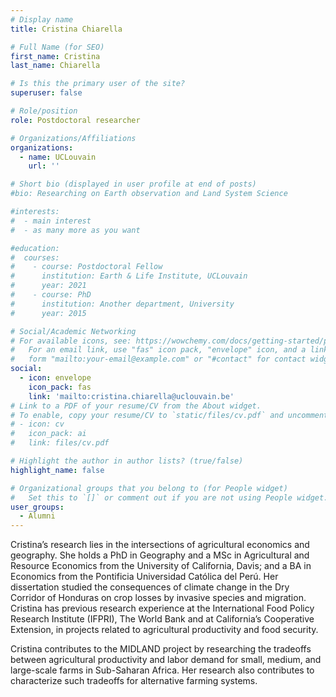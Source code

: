 ```yaml
---
# Display name
title: Cristina Chiarella

# Full Name (for SEO)
first_name: Cristina  
last_name: Chiarella

# Is this the primary user of the site?
superuser: false

# Role/position
role: Postdoctoral researcher

# Organizations/Affiliations
organizations:
  - name: UCLouvain
    url: ''

# Short bio (displayed in user profile at end of posts)
#bio: Researching on Earth observation and Land System Science

#interests:
#  - main interest
#  - as many more as you want

#education:
#  courses:
#    - course: Postdoctoral Fellow 
#      institution: Earth & Life Institute, UCLouvain
#      year: 2021
#    - course: PhD 
#      institution: Another department, University
#      year: 2015

# Social/Academic Networking
# For available icons, see: https://wowchemy.com/docs/getting-started/page-builder/#icons
#   For an email link, use "fas" icon pack, "envelope" icon, and a link in the
#   form "mailto:your-email@example.com" or "#contact" for contact widget.
social:
  - icon: envelope
    icon_pack: fas
    link: 'mailto:cristina.chiarella@uclouvain.be'
# Link to a PDF of your resume/CV from the About widget.
# To enable, copy your resume/CV to `static/files/cv.pdf` and uncomment the lines below.
# - icon: cv
#   icon_pack: ai
#   link: files/cv.pdf

# Highlight the author in author lists? (true/false)
highlight_name: false

# Organizational groups that you belong to (for People widget)
#   Set this to `[]` or comment out if you are not using People widget.
user_groups:
  - Alumni
---
```

Cristina’s research lies in the intersections of agricultural economics and geography. She holds a PhD in Geography and a MSc in Agricultural and Resource Economics from the University of California, Davis; and a BA in Economics from the Pontificia Universidad Católica del Perú. Her dissertation studied the consequences of climate change in the Dry Corridor of Honduras on crop losses by invasive species and migration. Cristina has previous research experience at the International Food Policy Research Institute (IFPRI), The World Bank and at California’s Cooperative Extension, in projects related to agricultural productivity and food security.

Cristina contributes to the MIDLAND project by researching the tradeoffs between agricultural productivity and labor demand for small, medium, and large-scale farms in Sub-Saharan Africa. Her research also contributes to characterize such tradeoffs for alternative farming systems.